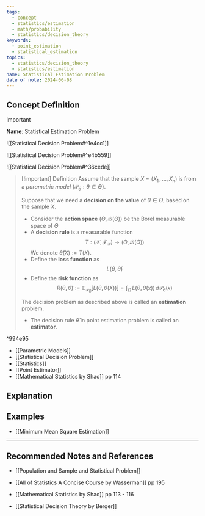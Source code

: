 ```yaml
---
tags:
  - concept
  - statistics/estimation
  - math/probability
  - statistics/decision_theory
keywords:
  - point_estimation
  - statistical_estimation
topics:
  - statistics/decision_theory
  - statistics/estimation
name: Statistical Estimation Problem
date of note: 2024-06-08
---
```


## Concept Definition

>[!important]
>**Name**: Statistical Estimation Problem

![[Statistical Decision Problem#^1e4cc1]]

![[Statistical Decision Problem#^e4b559]]

![[Statistical Decision Problem#^36cede]]

>[!important] Definition
>Assume that the sample $X = (X_{1} \,{,}\ldots{,}\, X_{n})$ is from a *parametric model* $\{\mathcal{P}_{\theta}: \theta \in \Theta\}.$
>
>Suppose that we need a **decision on the value** of $\theta \in \Theta$, based on the sample $X$.
>
>- Consider the **action space** $(\Theta, \mathcal{B}(\Theta))$ be the Borel measurable space of $\Theta$
>-  A **decision rule** is a measurable function $$T: (\mathcal{X}, \mathscr{F}_{\mathcal{X}}) \to (\Theta, \mathcal{B}(\Theta))$$  We denote $\hat{\theta}(X) := T(X).$
>- Define the **loss function** as $$L(\theta, \hat{\theta})$$
>- Define the **risk function** as $$R(\theta, \hat{\theta}) := \mathbb{E}_{ \mathcal{P}_{\theta} }\left[ L(\theta, \hat{\theta}(X)) \right] = \int_{\Omega}\,L(\theta, \hat{\theta}(x))\,d\mathcal{P}_{\theta}(x)$$
>
>The decision problem as described above is called an **estimation** problem.
>- The decision rule $\hat{\theta}$ in point estimation problem is called an **estimator**. 

^994e95

- [[Parametric Models]]
- [[Statistical Decision Problem]]
- [[Statistics]]
- [[Point Estimator]]
- [[Mathematical Statistics by Shao]] pp 114

## Explanation



## Examples




- [[Minimum Mean Square Estimation]]





-----------
##  Recommended Notes and References



- [[Population and Sample and Statistical Problem]]

- [[All of Statistics A Concise Course by Wasserman]] pp 195
- [[Mathematical Statistics by Shao]] pp 113 - 116
- [[Statistical Decision Theory by Berger]]
